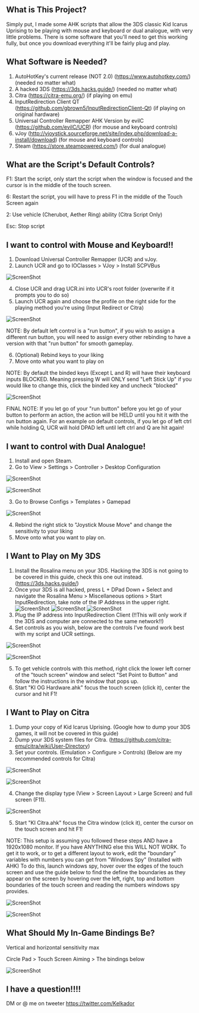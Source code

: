 ## What is This Project?
Simply put, I made some AHK scripts that allow the 3DS classic Kid Icarus Uprising to be playing with mouse and keyboard or dual analogue, with very little problems. There is some software that you'll need to get this working fully, but once you download everything it'll be fairly plug and play.

## What Software is Needed?
1. AutoHotKey's current release (NOT 2.0) (https://www.autohotkey.com/) (needed no matter what)
2. A hacked 3DS (https://3ds.hacks.guide/) (needed no matter what)
3. Citra (https://citra-emu.org/) (if playing on emu)
4. InputRedirection Client QT (https://github.com/gbrown5/InputRedirectionClient-Qt) (if playing on original hardware)
5. Universal Controller Remapper AHK Version by evilC (https://github.com/evilC/UCR) (for mouse and keyboard controls)
6. vJoy (http://vjoystick.sourceforge.net/site/index.php/download-a-install/download) (for mouse and keyboard controls)
7. Steam (https://store.steampowered.com/) (for dual analogue)

## What are the Script's Default Controls?
F1: Start the script, only start the script when the window is focused and the cursor is in the middle of the touch screen.

6: Restart the script, you will have to press F1 in the middle of the Touch Screen again

2: Use vehicle (Cherubot, Aether Ring) ability (Citra Script Only)

Esc: Stop script

## I want to control with Mouse and Keyboard!!
1. Download Universal Controller Remapper (UCR) and vJoy.
2. Launch UCR and go to IOClasses > VJoy > Install SCPVBus

![ScreenShot](https://i.imgur.com/PUVcw3q.png)

4. Close UCR and drag UCR.ini into UCR's root folder (overwrite if it prompts you to do so)
5. Launch UCR again and choose the profile on the right side for the playing method you're using (Input Redirect or Citra)

![ScreenShot](https://i.imgur.com/gymYqvR.png)

NOTE: By default left control is a "run button", if you wish to assign a different run button, you will need to assign every other rebinding to have a version with that "run button" for smooth gameplay.

6. (Optional) Rebind keys to your liking
7. Move onto what you want to play on

NOTE: By default the binded keys (Except L and R) will have their keyboard inputs BLOCKED. Meaning pressing W will ONLY send "Left Stick Up" if you would like to change this, click the binded key and uncheck "blocked"

![ScreenShot](https://i.imgur.com/EZe5WjK.png)

FINAL NOTE: If you let go of your "run button" before you let go of your button to perform an action, the action will be HELD until you hit it with the run button again. For an example on default controls, if you let go of left ctrl while holding Q, UCR will hold DPAD left until left ctrl and Q are hit again!

## I want to control with Dual Analogue!
1. Install and open Steam.
2. Go to View > Settings > Controller > Desktop Configuration

![ScreenShot](https://i.imgur.com/lKbXBck.png)

![ScreenShot](https://i.imgur.com/Y8p7wNA.png)

3. Go to Browse Configs > Templates > Gamepad

![ScreenShot](https://i.imgur.com/qd9wbxb.png)

4. Rebind the right stick to "Joystick Mouse Move" and change the sensitivity to your liking
5. Move onto what you want to play on.

## I Want to Play on My 3DS
1. Install the Rosalina menu on your 3DS. Hacking the 3DS is not going to be covered in this guide, check this one out instead. (https://3ds.hacks.guide/)
2. Once your 3DS is all hacked, press L + DPad Down + Select and navigate the Rosalina Menu > Miscellaneous options > Start InputRedirection, take note of the IP Address in the upper right.
![ScreenShot](https://i.imgur.com/gaoecOh.png)
![ScreenShot](https://i.imgur.com/OGdBkNG.png)
![ScreenShot](https://i.imgur.com/7gUwrFB.png)
3. Plug the IP address into InputRedirection Client (!!This will only work if the 3DS and computer are connected to the same network!!)
4. Set controls as you wish, below are the controls I've found work best with my script and UCR settings.

![ScreenShot](https://i.imgur.com/MlT0VxV.png)

![ScreenShot](https://i.imgur.com/fpgzdnt.png)

5. To get vehicle controls with this method, right click the lower left corner of the "touch screen" window and select "Set Point to Button" and follow the instructions in the window that pops up.
6. Start "KI OG Hardware.ahk" focus the touch screen (click it), center the cursor and hit F1!

## I Want to Play on Citra
1. Dump your copy of Kid Icarus Uprising. (Google how to dump your 3DS games, it will not be covered in this guide)
2. Dump your 3DS system files for Citra. (https://github.com/citra-emu/citra/wiki/User-Directory)
3. Set your controls. (Emulation > Configure > Controls) (Below are my recommended controls for Citra)

![ScreenShot](https://i.imgur.com/eF0RnDn.png)

![ScreenShot](https://i.imgur.com/eJ0CKK6.png)


4. Change the display type (View > Screen Layout > Large Screen) and full screen (F11).

![ScreenShot](https://i.imgur.com/RJXsoiD.png)

5. Start "KI Citra.ahk" focus the Citra window (click it), center the cursor on the touch screen and hit F1!

NOTE: This setup is assuming you followed these steps AND have a 1920x1080 monitor. If you have ANYTHING else this WILL NOT WORK. To get it to work, or to get a different layout to work, edit the "boundary" variables with numbers you can get from "Windows Spy" (Installed with AHK) To do this, launch windows spy, hover over the edges of the touch screen and use the guide below to find the define the boundaries as they appear on the screen by hovering over the left, right, top and bottom boundaries of the touch screen and reading the numbers windows spy provides.

![ScreenShot](https://i.imgur.com/INRYhRE.png)

![ScreenShot](https://i.imgur.com/JzaQgKt.png)

## What Should My In-Game Bindings Be?

Vertical and horizontal sensitivity max

Circle Pad > Touch Screen Aiming > The bindings below

![ScreenShot](https://i.imgur.com/NWGpPo6.png)

## I have a question!!!!

DM or @ me on tweeter https://twitter.com/Kelkador
